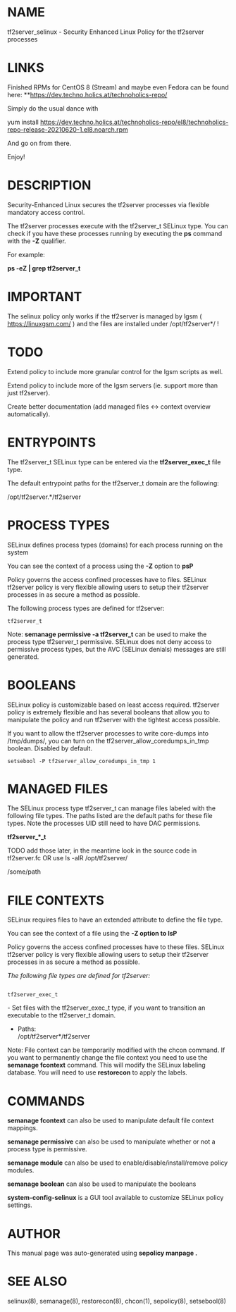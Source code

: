 # NAME

tf2server\_selinux - Security Enhanced Linux Policy for the tf2server
processes

# LINKS

Finished RPMs for CentOS 8 (Stream) and maybe even Fedora can be found here: **https://dev.techno.holics.at/technoholics-repo/

Simply do the usual dance with

  yum install https://dev.techno.holics.at/technoholics-repo/el8/technoholics-repo-release-20210620-1.el8.noarch.rpm

And go on from there.

Enjoy!


# DESCRIPTION

Security-Enhanced Linux secures the tf2server processes via flexible
mandatory access control.

The tf2server processes execute with the tf2server\_t SELinux type. You
can check if you have these processes running by executing the **ps**
command with the **-Z** qualifier.

For example:

**ps -eZ | grep tf2server\_t**

# IMPORTANT

The selinux policy only works if the tf2server is managed by lgsm (
https://linuxgsm.com/ ) and the files are installed under
/opt/tf2server\*/ \!

# TODO

Extend policy to include more granular control for the lgsm scripts as
well.

Extend policy to include more of the lgsm servers (ie. support more than
just tf2server).

Create better documentation (add managed files \<-\> context overview
automatically).

# ENTRYPOINTS

The tf2server\_t SELinux type can be entered via the
**tf2server\_exec\_t** file type.

The default entrypoint paths for the tf2server\_t domain are the
following:

/opt/tf2server.\*/tf2server

# PROCESS TYPES

SELinux defines process types (domains) for each process running on the
system

You can see the context of a process using the **-Z** option to **psP**

Policy governs the access confined processes have to files. SELinux
tf2server policy is very flexible allowing users to setup their
tf2server processes in as secure a method as possible.

The following process types are defined for tf2server:

    tf2server_t

Note: **semanage permissive -a tf2server\_t** can be used to make the
process type tf2server\_t permissive. SELinux does not deny access to
permissive process types, but the AVC (SELinux denials) messages are
still generated.

# BOOLEANS

SELinux policy is customizable based on least access required. tf2server
policy is extremely flexible and has several booleans that allow you to
manipulate the policy and run tf2server with the tightest access
possible.

If you want to allow the tf2server processes to write core-dumps into
/tmp/dumps/, you can turn on the tf2server\_allow\_coredumps\_in\_tmp
boolean. Disabled by default.

    setsebool -P tf2server_allow_coredumps_in_tmp 1

# MANAGED FILES

The SELinux process type tf2server\_t can manage files labeled with the
following file types. The paths listed are the default paths for these
file types. Note the processes UID still need to have DAC permissions.

  
**tf2server\_\*\_t**

TODO add those later, in the meantime look in the source code in
tf2server.fc OR use ls -alR /opt/tf2server/

/some/path  

# FILE CONTEXTS

SELinux requires files to have an extended attribute to define the file
type.

You can see the context of a file using the **-Z option to lsP**

Policy governs the access confined processes have to these files.
SELinux tf2server policy is very flexible allowing users to setup their
tf2server processes in as secure a method as possible.

*The following file types are defined for tf2server:*

``` 

tf2server_exec_t
```

\- Set files with the tf2server\_exec\_t type, if you want to transition
an executable to the tf2server\_t domain.

  

  - Paths:  
    /opt/tf2server\*/tf2server

Note: File context can be temporarily modified with the chcon command.
If you want to permanently change the file context you need to use the
**semanage fcontext** command. This will modify the SELinux labeling
database. You will need to use **restorecon** to apply the labels.

# COMMANDS

**semanage fcontext** can also be used to manipulate default file
context mappings.

**semanage permissive** can also be used to manipulate whether or not a
process type is permissive.

**semanage module** can also be used to enable/disable/install/remove
policy modules.

**semanage boolean** can also be used to manipulate the booleans

**system-config-selinux** is a GUI tool available to customize SELinux
policy settings.

# AUTHOR

This manual page was auto-generated using **sepolicy manpage .**

# SEE ALSO

selinux(8), semanage(8), restorecon(8), chcon(1), sepolicy(8),
setsebool(8)

